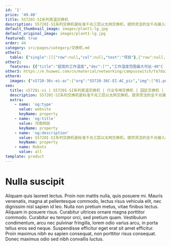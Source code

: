```yaml
---
id: '1'
price: '49.40'
title: S5720I-SI系列宽温交换机
description: S5720I-SI系列交换机是标准千兆三层以太网交换机，提供灵活的全千兆接入和经济高效的固定GE端口和10GE上行链路端口，支持工业级工作温度范围和专业的户外防雷，适应条件恶劣的户外机柜环境，可广泛应用于ETTx等接入场景。
default_thumbnail_image: images/plant1-lg.jpg
default_original_image: images/plant1-lg.jpg
featured: true
order: 44
category: src/pages/category/交换机.md
other1: 
  table: {"single":[[{"row":null,"col":null,"text":"项目"},{"row":null,"col":null,"text":"S5720I-12X-SI-AC"},{"row":null,"col":null,"text":"S5720I-12X-PWH-SI-DC"},{"row":null,"col":null,"text":"S5720I-28X-SI-AC"},{"row":null,"col":null,"text":"S5720I-28X-PWH-SI-AC"}],[{"row":null,"col":null,"text":"336 Gbps"},{"row":null,"col":null,"text":"336 Gbps"},{"row":null,"col":null,"text":"336 Gbps"},{"row":null,"col":null,"text":"336 Gbps"}],[{"row":null,"col":null,"text":"72 Mpps"},{"row":null,"col":null,"text":"72 Mpps"},{"row":null,"col":null,"text":"96 Mpps"},{"row":null,"col":null,"text":"96 Mpps"}],[{"row":null,"col":"2","text":"8个以太网10/100/1000 Base-T端口，4个万兆SFP +"},{"row":null,"col":"2","text":"24个以太网10/100/1000 Base-T端口，4个万兆SFP +"}],[{"row":null,"col":null,"text":"不支持"},{"row":null,"col":null,"text":"8个端口支持PoE++"},{"row":null,"col":null,"text":"不支持"},{"row":null,"col":null,"text":"8个端口支持PoE++，16个端口支持PoE+"}],[{"row":null,"col":"4","text":"S5720I-12X-SI-AC / S5720I-28X-SI-AC:\n额定交流电压：100-240V AC; 50/60Hz\n最大交流电压：90-264V AC; 47~63Hz\n高压直流输入：110V DC ～ 250V DC"}],[{"row":null,"col":"4","text":"S5720I-28X-PWH-SI-AC:\n额定交流电压：100-240V AC; 50/60Hz\n最大交流电压：90-264V AC; 47~63Hz"}],[{"row":null,"col":"4","text":"S5720I-12X-PWH-SI-DC：\n额定直流电压：-50- -56V DC\n最大直流电压：-46- -57V DC"}],[{"row":null,"col":"2","text":"-40°C至+75°C\n-40°C至+70°C（通风外壳 - 40 LFM气流）\n-40°C至+65°C（密封外壳 - 0 LFM气流）\n-40°C至+75°C（带风扇或鼓风机的机柜 - 200 LFM气流）； 海拔1800-5000米：海拔高度每增加220米，工作温度降低1°C；支持-40°C启动"},{"row":null,"col":"2","text":"-40°C至+75°C\n海拔1800-5000米：海拔高度每增加220米，工作温度降低1°C；支持-40°C启动"}],[{"row":null,"col":"4","text":"内置防雷，支持严酷的户外使用环境"}],[{"row":null,"col":"4","text":"IP40"}],[{"row":null,"col":"4","text":"5%～95%（非凝露）"}],[{"row":null,"col":"2","text":"无风扇自然散热"},{"row":null,"col":"2","text":"风扇散热，智能风扇转速调整"}]]}
other2:
  features: [{"title":"超宽的工作温度","dec":["","工作温度范围最大可达-40°C ~ 75°C，适应宽泛的环境温度变化范围",""]},{"title":"先进的PoE++","dec":["","支持60W PoE++，配套特定华为摄像头可支持200米远距离供电",""]},{"title":"生命周期免维护","dec":["","内置双电源、风扇冗余备份，生命周期免维护\n（注：部分款型支持，详情见彩页）",""]}]
other3: https://e.huawei.com/cn/material/networking/campusswitch/fa7da271ab0d4276b7b63cc3e2a4f543
other4:
  images: {"s5720-36c-ei-ac":{"org":"S5720-36C-EI-AC_pic","img":["01.png","02.png","03.png","04.png","07.png","08.png"]}}
seo:
  title: s5720i-si | S5720I-SI系列宽温交换机 | 行业专用交换机 | 园区交换机 | 交换机 | 企业网络
  description: S5720I-SI系列交换机是标准千兆三层以太网交换机，提供灵活的全千兆接入和经济高效的固定GE端口和10GE上行链路端口，支持工业级工作温度范围和专业的户外防雷，适应条件恶劣的户外机柜环境，可广泛应用于ETTx等接入场景。
  extra:
    - name: 'og:type'
      value: website
      keyName: property
    - name: 'og:title'
      value: 河南网田
      keyName: property
    - name: 'og:description'
      value: S5720I-SI系列交换机是标准千兆三层以太网交换机，提供灵活的全千兆接入和经济高效的固定GE端口和10GE上行链路端口，支持工业级工作温度范围和专业的户外防雷，适应条件恶劣的户外机柜环境，可广泛应用于ETTx等接入场景。
      keyName: property
    - name: Robots
      value: all
template: product
---
```


# Nulla suscipit

Aliquam quis laoreet lectus. Proin non mattis nulla, quis posuere mi. Mauris venenatis, magna at pellentesque commodo, lectus risus vehicula elit, nec dignissim nisl sapien id leo. Nulla non pretium metus, vitae finibus lectus. Aliquam in posuere risus. Curabitur ultrices ornare magna porttitor commodo. Curabitur eu tempor orci, sed pretium quam. Vestibulum condimentum, arcu nec pulvinar fringilla, lorem odio varius arcu, in porta tellus eros sed neque. Suspendisse efficitur eget erat sit amet efficitur. Proin maximus nibh eu sapien consequat, non porttitor risus consequat. Donec maximus odio sed nibh convallis luctus.